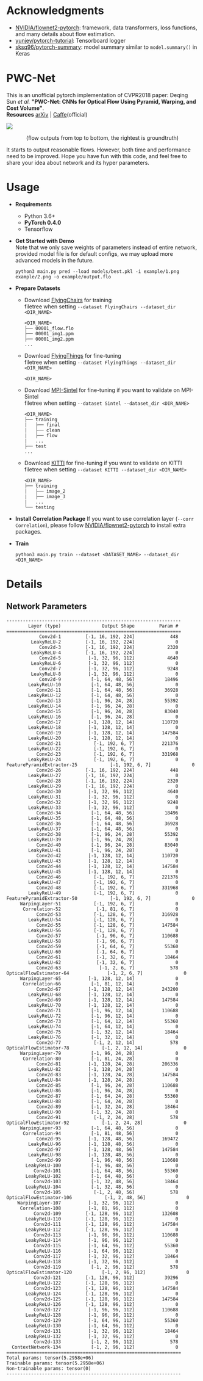 # Acknowledgments
- [NVIDIA/flownet2-pytorch](https://github.com/NVIDIA/flownet2-pytorch): framework, data transformers, loss functions, and many details about flow estimation.
- [yunjey/pytorch-tutorial](https://github.com/yunjey/pytorch-tutorial/tree/master/tutorials/04-utils/tensorboard): Tensorboard logger
- [sksq96/pytorch-summary](https://github.com/sksq96/pytorch-summary): model summary similar to `model.summary()` in Keras

# PWC-Net
This is an unofficial pytorch implementation of CVPR2018 paper: Deqing Sun *et al.* **"PWC-Net: CNNs for Optical Flow Using Pyramid, Warping, and Cost Volume"**.    
**Resources**  [arXiv](https://arxiv.org/abs/1709.02371) | [Caffe](https://github.com/deqings/PWC-Net)(official)

![](https://github.com/nameless-Chatoyant/PWC-Net_pytorch/raw/master/example/flow.png)
<p align="center">(flow outputs from top to bottom, the rightest is groundtruth)</p>

It starts to output reasonable flows. However, both time and performance need to be improved. Hope you have fun with this code, and feel free to share your idea about network and its hyper parameters.


# Usage
- **Requirements**
    - Python 3.6+
    - **PyTorch 0.4.0**
    - Tensorflow


- **Get Started with Demo**    
    Note that we only save weights of parameters instead of entire network, provided model file is for default configs, we may upload more advanced models in the future.
    ```
    python3 main.py pred --load models/best.pkl -i example/1.png example/2.png -o example/output.flo
    ```

- **Prepare Datasets**
    - Download [FlyingChairs](https://lmb.informatik.uni-freiburg.de/data/FlyingChairs/FlyingChairs.zip) for training  
        filetree when setting `--dataset FlyingChairs --dataset_dir <DIR_NAME>`
        ```
        <DIR_NAME>
        ├── 00001_flow.flo
        ├── 00001_img1.ppm
        ├── 00001_img2.ppm
        ...
        ```
    - Download [FlyingThings](https://lmb.informatik.uni-freiburg.de/data/SceneFlowDatasets_CVPR16/Release_april16/data/FlyingThings3D/derived_data/flyingthings3d__optical_flow.tar.bz2) for fine-tuning  
        filetree when setting `--dataset FlyingThings --dataset_dir <DIR_NAME>`
        ```
        <DIR_NAME>
        ```
    - Download [MPI-Sintel](http://files.is.tue.mpg.de/sintel/MPI-Sintel-complete.zip) for fine-tuning if you want to validate on MPI-Sintel  
        filetree when setting `--dataset Sintel --dataset_dir <DIR_NAME>`
        ```
        <DIR_NAME>
        ├── training
        |   ├── final
        |   ├── clean
        |   ├── flow
        |   ...
        ├── test
        ...
        ```
    - Download [KITTI](http://www.cvlibs.net/download.php?file=data_scene_flow.zip) for fine-tuning if you want to validate on KITTI  
        filetree when setting `--dataset KITTI --dataset_dir <DIR_NAME>`
        ```
        <DIR_NAME>
        ├── training
        |   ├── image_2
        |   ├── image_3
        |   ...
        └── testing
        ```

- **Install Correlation Package**
    If you want to use correlation layer (`--corr Correlation`), please follow [NVIDIA/flownet2-pytorch](https://github.com/NVIDIA/flownet2-pytorch) to install extra packages.
- **Train**
    ```
    python3 main.py train --dataset <DATASET_NAME> --dataset_dir <DIR_NAME>
    ```


# Details
## Network Parameters
```
----------------------------------------------------------------
        Layer (type)               Output Shape         Param #
================================================================
            Conv2d-1         [-1, 16, 192, 224]             448
         LeakyReLU-2         [-1, 16, 192, 224]               0
            Conv2d-3         [-1, 16, 192, 224]            2320
         LeakyReLU-4         [-1, 16, 192, 224]               0
            Conv2d-5          [-1, 32, 96, 112]            4640
         LeakyReLU-6          [-1, 32, 96, 112]               0
            Conv2d-7          [-1, 32, 96, 112]            9248
         LeakyReLU-8          [-1, 32, 96, 112]               0
            Conv2d-9           [-1, 64, 48, 56]           18496
        LeakyReLU-10           [-1, 64, 48, 56]               0
           Conv2d-11           [-1, 64, 48, 56]           36928
        LeakyReLU-12           [-1, 64, 48, 56]               0
           Conv2d-13           [-1, 96, 24, 28]           55392
        LeakyReLU-14           [-1, 96, 24, 28]               0
           Conv2d-15           [-1, 96, 24, 28]           83040
        LeakyReLU-16           [-1, 96, 24, 28]               0
           Conv2d-17          [-1, 128, 12, 14]          110720
        LeakyReLU-18          [-1, 128, 12, 14]               0
           Conv2d-19          [-1, 128, 12, 14]          147584
        LeakyReLU-20          [-1, 128, 12, 14]               0
           Conv2d-21            [-1, 192, 6, 7]          221376
        LeakyReLU-22            [-1, 192, 6, 7]               0
           Conv2d-23            [-1, 192, 6, 7]          331968
        LeakyReLU-24            [-1, 192, 6, 7]               0
FeaturePyramidExtractor-25            [-1, 192, 6, 7]               0
           Conv2d-26         [-1, 16, 192, 224]             448
        LeakyReLU-27         [-1, 16, 192, 224]               0
           Conv2d-28         [-1, 16, 192, 224]            2320
        LeakyReLU-29         [-1, 16, 192, 224]               0
           Conv2d-30          [-1, 32, 96, 112]            4640
        LeakyReLU-31          [-1, 32, 96, 112]               0
           Conv2d-32          [-1, 32, 96, 112]            9248
        LeakyReLU-33          [-1, 32, 96, 112]               0
           Conv2d-34           [-1, 64, 48, 56]           18496
        LeakyReLU-35           [-1, 64, 48, 56]               0
           Conv2d-36           [-1, 64, 48, 56]           36928
        LeakyReLU-37           [-1, 64, 48, 56]               0
           Conv2d-38           [-1, 96, 24, 28]           55392
        LeakyReLU-39           [-1, 96, 24, 28]               0
           Conv2d-40           [-1, 96, 24, 28]           83040
        LeakyReLU-41           [-1, 96, 24, 28]               0
           Conv2d-42          [-1, 128, 12, 14]          110720
        LeakyReLU-43          [-1, 128, 12, 14]               0
           Conv2d-44          [-1, 128, 12, 14]          147584
        LeakyReLU-45          [-1, 128, 12, 14]               0
           Conv2d-46            [-1, 192, 6, 7]          221376
        LeakyReLU-47            [-1, 192, 6, 7]               0
           Conv2d-48            [-1, 192, 6, 7]          331968
        LeakyReLU-49            [-1, 192, 6, 7]               0
FeaturePyramidExtractor-50            [-1, 192, 6, 7]               0
     WarpingLayer-51            [-1, 192, 6, 7]               0
      Correlation-52             [-1, 81, 6, 7]               0
           Conv2d-53            [-1, 128, 6, 7]          316928
        LeakyReLU-54            [-1, 128, 6, 7]               0
           Conv2d-55            [-1, 128, 6, 7]          147584
        LeakyReLU-56            [-1, 128, 6, 7]               0
           Conv2d-57             [-1, 96, 6, 7]          110688
        LeakyReLU-58             [-1, 96, 6, 7]               0
           Conv2d-59             [-1, 64, 6, 7]           55360
        LeakyReLU-60             [-1, 64, 6, 7]               0
           Conv2d-61             [-1, 32, 6, 7]           18464
        LeakyReLU-62             [-1, 32, 6, 7]               0
           Conv2d-63              [-1, 2, 6, 7]             578
OpticalFlowEstimator-64              [-1, 2, 6, 7]               0
     WarpingLayer-65          [-1, 128, 12, 14]               0
      Correlation-66           [-1, 81, 12, 14]               0
           Conv2d-67          [-1, 128, 12, 14]          243200
        LeakyReLU-68          [-1, 128, 12, 14]               0
           Conv2d-69          [-1, 128, 12, 14]          147584
        LeakyReLU-70          [-1, 128, 12, 14]               0
           Conv2d-71           [-1, 96, 12, 14]          110688
        LeakyReLU-72           [-1, 96, 12, 14]               0
           Conv2d-73           [-1, 64, 12, 14]           55360
        LeakyReLU-74           [-1, 64, 12, 14]               0
           Conv2d-75           [-1, 32, 12, 14]           18464
        LeakyReLU-76           [-1, 32, 12, 14]               0
           Conv2d-77            [-1, 2, 12, 14]             578
OpticalFlowEstimator-78            [-1, 2, 12, 14]               0
     WarpingLayer-79           [-1, 96, 24, 28]               0
      Correlation-80           [-1, 81, 24, 28]               0
           Conv2d-81          [-1, 128, 24, 28]          206336
        LeakyReLU-82          [-1, 128, 24, 28]               0
           Conv2d-83          [-1, 128, 24, 28]          147584
        LeakyReLU-84          [-1, 128, 24, 28]               0
           Conv2d-85           [-1, 96, 24, 28]          110688
        LeakyReLU-86           [-1, 96, 24, 28]               0
           Conv2d-87           [-1, 64, 24, 28]           55360
        LeakyReLU-88           [-1, 64, 24, 28]               0
           Conv2d-89           [-1, 32, 24, 28]           18464
        LeakyReLU-90           [-1, 32, 24, 28]               0
           Conv2d-91            [-1, 2, 24, 28]             578
OpticalFlowEstimator-92            [-1, 2, 24, 28]               0
     WarpingLayer-93           [-1, 64, 48, 56]               0
      Correlation-94           [-1, 81, 48, 56]               0
           Conv2d-95          [-1, 128, 48, 56]          169472
        LeakyReLU-96          [-1, 128, 48, 56]               0
           Conv2d-97          [-1, 128, 48, 56]          147584
        LeakyReLU-98          [-1, 128, 48, 56]               0
           Conv2d-99           [-1, 96, 48, 56]          110688
       LeakyReLU-100           [-1, 96, 48, 56]               0
          Conv2d-101           [-1, 64, 48, 56]           55360
       LeakyReLU-102           [-1, 64, 48, 56]               0
          Conv2d-103           [-1, 32, 48, 56]           18464
       LeakyReLU-104           [-1, 32, 48, 56]               0
          Conv2d-105            [-1, 2, 48, 56]             578
OpticalFlowEstimator-106            [-1, 2, 48, 56]               0
    WarpingLayer-107          [-1, 32, 96, 112]               0
     Correlation-108          [-1, 81, 96, 112]               0
          Conv2d-109         [-1, 128, 96, 112]          132608
       LeakyReLU-110         [-1, 128, 96, 112]               0
          Conv2d-111         [-1, 128, 96, 112]          147584
       LeakyReLU-112         [-1, 128, 96, 112]               0
          Conv2d-113          [-1, 96, 96, 112]          110688
       LeakyReLU-114          [-1, 96, 96, 112]               0
          Conv2d-115          [-1, 64, 96, 112]           55360
       LeakyReLU-116          [-1, 64, 96, 112]               0
          Conv2d-117          [-1, 32, 96, 112]           18464
       LeakyReLU-118          [-1, 32, 96, 112]               0
          Conv2d-119           [-1, 2, 96, 112]             578
OpticalFlowEstimator-120           [-1, 2, 96, 112]               0
          Conv2d-121         [-1, 128, 96, 112]           39296
       LeakyReLU-122         [-1, 128, 96, 112]               0
          Conv2d-123         [-1, 128, 96, 112]          147584
       LeakyReLU-124         [-1, 128, 96, 112]               0
          Conv2d-125         [-1, 128, 96, 112]          147584
       LeakyReLU-126         [-1, 128, 96, 112]               0
          Conv2d-127          [-1, 96, 96, 112]          110688
       LeakyReLU-128          [-1, 96, 96, 112]               0
          Conv2d-129          [-1, 64, 96, 112]           55360
       LeakyReLU-130          [-1, 64, 96, 112]               0
          Conv2d-131          [-1, 32, 96, 112]           18464
       LeakyReLU-132          [-1, 32, 96, 112]               0
          Conv2d-133           [-1, 2, 96, 112]             578
  ContextNetwork-134           [-1, 2, 96, 112]               0
================================================================
Total params: tensor(5.2958e+06)
Trainable params: tensor(5.2958e+06)
Non-trainable params: tensor(0)
----------------------------------------------------------------
```